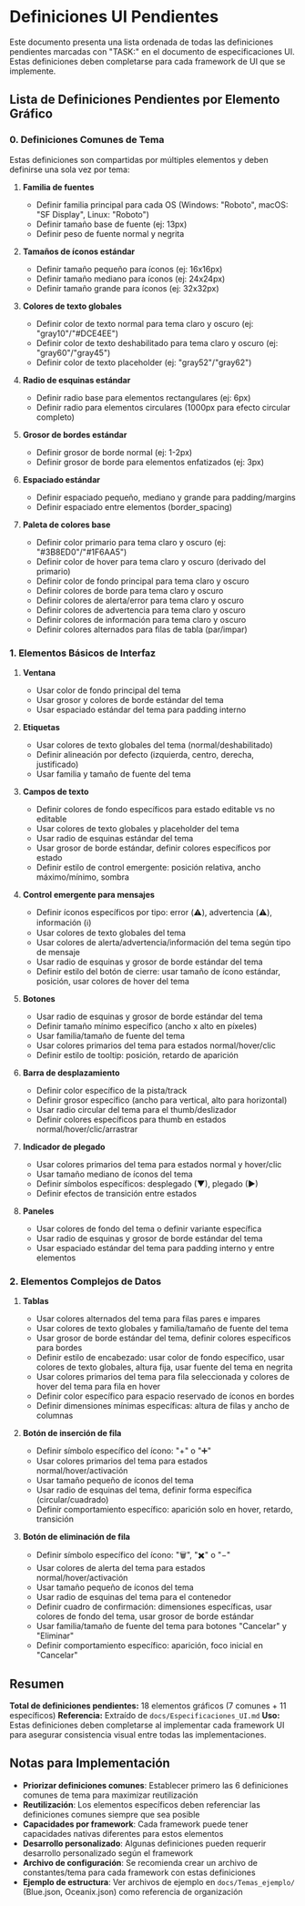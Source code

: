 # Definiciones UI Pendientes

Este documento presenta una lista ordenada de todas las definiciones pendientes marcadas con "TASK:" en el documento de especificaciones UI. Estas definiciones deben completarse para cada framework de UI que se implemente.

## Lista de Definiciones Pendientes por Elemento Gráfico

### 0. Definiciones Comunes de Tema

Estas definiciones son compartidas por múltiples elementos y deben definirse una sola vez por tema:

   1. **Familia de fuentes**
      - Definir familia principal para cada OS (Windows: "Roboto", macOS: "SF Display", Linux: "Roboto")
      - Definir tamaño base de fuente (ej: 13px)
      - Definir peso de fuente normal y negrita

   2. **Tamaños de íconos estándar**
      - Definir tamaño pequeño para íconos (ej: 16x16px)
      - Definir tamaño mediano para íconos (ej: 24x24px)
      - Definir tamaño grande para íconos (ej: 32x32px)

   3. **Colores de texto globales**
      - Definir color de texto normal para tema claro y oscuro (ej: "gray10"/"#DCE4EE")
      - Definir color de texto deshabilitado para tema claro y oscuro (ej: "gray60"/"gray45")
      - Definir color de texto placeholder (ej: "gray52"/"gray62")

   4. **Radio de esquinas estándar**
      - Definir radio base para elementos rectangulares (ej: 6px)
      - Definir radio para elementos circulares (1000px para efecto circular completo)

   5. **Grosor de bordes estándar**
      - Definir grosor de borde normal (ej: 1-2px)
      - Definir grosor de borde para elementos enfatizados (ej: 3px)

   6. **Espaciado estándar**
      - Definir espaciado pequeño, mediano y grande para padding/margins
      - Definir espaciado entre elementos (border_spacing)

   7. **Paleta de colores base**
      - Definir color primario para tema claro y oscuro (ej: "#3B8ED0"/"#1F6AA5")
      - Definir color de hover para tema claro y oscuro (derivado del primario)
      - Definir color de fondo principal para tema claro y oscuro
      - Definir colores de borde para tema claro y oscuro
      - Definir colores de alerta/error para tema claro y oscuro
      - Definir colores de advertencia para tema claro y oscuro
      - Definir colores de información para tema claro y oscuro
      - Definir colores alternados para filas de tabla (par/impar)

### 1. Elementos Básicos de Interfaz

   1. **Ventana**
      - Usar color de fondo principal del tema
      - Usar grosor y colores de borde estándar del tema
      - Usar espaciado estándar del tema para padding interno

   2. **Etiquetas**
      - Usar colores de texto globales del tema (normal/deshabilitado)
      - Definir alineación por defecto (izquierda, centro, derecha, justificado)
      - Usar familia y tamaño de fuente del tema

   3. **Campos de texto**
      - Definir colores de fondo específicos para estado editable vs no editable
      - Usar colores de texto globales y placeholder del tema
      - Usar radio de esquinas estándar del tema
      - Usar grosor de borde estándar, definir colores específicos por estado
      - Definir estilo de control emergente: posición relativa, ancho máximo/mínimo, sombra

   4. **Control emergente para mensajes**
      - Definir íconos específicos por tipo: error (⚠️), advertencia (⚠️), información (ℹ️)
      - Usar colores de texto globales del tema
      - Usar colores de alerta/advertencia/información del tema según tipo de mensaje
      - Usar radio de esquinas y grosor de borde estándar del tema
      - Definir estilo del botón de cierre: usar tamaño de ícono estándar, posición, usar colores de hover del tema

   5. **Botones**
      - Usar radio de esquinas y grosor de borde estándar del tema
      - Definir tamaño mínimo específico (ancho x alto en píxeles)
      - Usar familia/tamaño de fuente del tema
      - Usar colores primarios del tema para estados normal/hover/clic
      - Definir estilo de tooltip: posición, retardo de aparición

   6. **Barra de desplazamiento**
      - Definir color específico de la pista/track
      - Definir grosor específico (ancho para vertical, alto para horizontal)
      - Usar radio circular del tema para el thumb/deslizador
      - Definir colores específicos para thumb en estados normal/hover/clic/arrastrar

   7. **Indicador de plegado**
      - Usar colores primarios del tema para estados normal y hover/clic
      - Usar tamaño mediano de íconos del tema
      - Definir símbolos específicos: desplegado (▼), plegado (▶)
      - Definir efectos de transición entre estados

   8. **Paneles**
      - Usar colores de fondo del tema o definir variante específica
      - Usar radio de esquinas y grosor de borde estándar del tema
      - Usar espaciado estándar del tema para padding interno y entre elementos

### 2. Elementos Complejos de Datos

   1. **Tablas**
      - Usar colores alternados del tema para filas pares e impares
      - Usar colores de texto globales y familia/tamaño de fuente del tema
      - Usar grosor de borde estándar del tema, definir colores específicos para bordes
      - Definir estilo de encabezado: usar color de fondo específico, usar colores de texto globales, altura fija, usar fuente del tema en negrita
      - Usar colores primarios del tema para fila seleccionada y colores de hover del tema para fila en hover
      - Definir color específico para espacio reservado de íconos en bordes
      - Definir dimensiones mínimas específicas: altura de filas y ancho de columnas

   2. **Botón de inserción de fila**
      - Definir símbolo específico del ícono: "+" o "➕"
      - Usar colores primarios del tema para estados normal/hover/activación
      - Usar tamaño pequeño de íconos del tema
      - Usar radio de esquinas del tema, definir forma específica (circular/cuadrado)
      - Definir comportamiento específico: aparición solo en hover, retardo, transición

   3. **Botón de eliminación de fila**
      - Definir símbolo específico del ícono: "🗑", "✖" o "−"
      - Usar colores de alerta del tema para estados normal/hover/activación
      - Usar tamaño pequeño de íconos del tema
      - Usar radio de esquinas del tema para el contenedor
      - Definir cuadro de confirmación: dimensiones específicas, usar colores de fondo del tema, usar grosor de borde estándar
      - Usar familia/tamaño de fuente del tema para botones "Cancelar" y "Eliminar"
      - Definir comportamiento específico: aparición, foco inicial en "Cancelar"

## Resumen

**Total de definiciones pendientes:** 18 elementos gráficos (7 comunes + 11 específicos)
**Referencia:** Extraído de `docs/Especificaciones_UI.md`
**Uso:** Estas definiciones deben completarse al implementar cada framework UI para asegurar consistencia visual entre todas las implementaciones.

## Notas para Implementación

- **Priorizar definiciones comunes**: Establecer primero las 6 definiciones comunes de tema para maximizar reutilización
- **Reutilización**: Los elementos específicos deben referenciar las definiciones comunes siempre que sea posible
- **Capacidades por framework**: Cada framework puede tener capacidades nativas diferentes para estos elementos
- **Desarrollo personalizado**: Algunas definiciones pueden requerir desarrollo personalizado según el framework
- **Archivo de configuración**: Se recomienda crear un archivo de constantes/tema para cada framework con estas definiciones
- **Ejemplo de estructura**: Ver archivos de ejemplo en `docs/Temas_ejemplo/` (Blue.json, Oceanix.json) como referencia de organización
